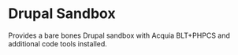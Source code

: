 # Drupal Sandbox

Provides a bare bones Drupal sandbox with Acquia BLT+PHPCS and additional code tools installed.
